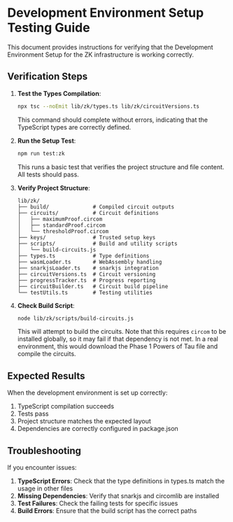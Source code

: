 # Development Environment Setup Testing Guide

This document provides instructions for verifying that the Development Environment Setup for the ZK infrastructure is working correctly.

## Verification Steps

1. **Test the Types Compilation**:
   ```bash
   npx tsc --noEmit lib/zk/types.ts lib/zk/circuitVersions.ts
   ```
   This command should complete without errors, indicating that the TypeScript types are correctly defined.

2. **Run the Setup Test**:
   ```bash
   npm run test:zk
   ```
   This runs a basic test that verifies the project structure and file content. All tests should pass.

3. **Verify Project Structure**:
   ```
   lib/zk/
   ├── build/              # Compiled circuit outputs
   ├── circuits/           # Circuit definitions
   │   ├── maximumProof.circom
   │   ├── standardProof.circom
   │   └── thresholdProof.circom
   ├── keys/               # Trusted setup keys
   ├── scripts/            # Build and utility scripts
   │   └── build-circuits.js
   ├── types.ts            # Type definitions
   ├── wasmLoader.ts       # WebAssembly handling
   ├── snarkjsLoader.ts    # snarkjs integration
   ├── circuitVersions.ts  # Circuit versioning
   ├── progressTracker.ts  # Progress reporting
   ├── circuitBuilder.ts   # Circuit build pipeline
   └── testUtils.ts        # Testing utilities
   ```

4. **Check Build Script**:
   ```bash
   node lib/zk/scripts/build-circuits.js
   ```
   This will attempt to build the circuits. Note that this requires `circom` to be installed globally, so it may fail if that dependency is not met. In a real environment, this would download the Phase 1 Powers of Tau file and compile the circuits.

## Expected Results

When the development environment is set up correctly:

1. TypeScript compilation succeeds
2. Tests pass
3. Project structure matches the expected layout
4. Dependencies are correctly configured in package.json

## Troubleshooting

If you encounter issues:

1. **TypeScript Errors**: Check that the type definitions in types.ts match the usage in other files
2. **Missing Dependencies**: Verify that snarkjs and circomlib are installed
3. **Test Failures**: Check the failing tests for specific issues
4. **Build Errors**: Ensure that the build script has the correct paths